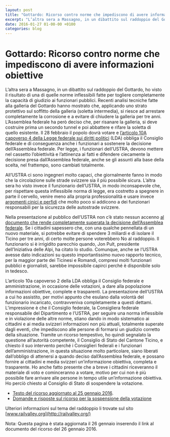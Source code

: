 ```yaml
---
layout: post
title: "Gottardo: Ricorso contro norme che impediscono di avere informazioni obiettive"
excerpt: "L’altra sera a Massagno, in un dibattito sul raddoppio del Gottardo, ho visto il risultato di una di quelle norme inflessibili fatte per togliere completamente la capacità di giudizio ai funzionari pubblici. Recenti analisi tecniche fatte alla galleria del Gottardo hanno mostrato che, applicando uno strato pr..."
date: 2016-01-27 01-00-00 +0100
categories: blog
---
```


# Gottardo: Ricorso contro norme che impediscono di avere informazioni obiettive

L’altra sera a Massagno, in un dibattito sul raddoppio del Gottardo, ho visto il risultato di una di quelle norme inflessibili fatte per togliere completamente la capacità di giudizio ai funzionari pubblici. Recenti analisi tecniche fatte alla galleria del Gottardo hanno mostrato che, applicando uno strato protettivo sul soffitto della galleria (soletta intermedia), si riesce ad arrestare completamente la corrosione e a evitare di chiudere la galleria per tre anni. L’Assemblea federale ha però deciso che, per risanare la galleria, si deve costruire prima un secondo tunnel e poi abbattere e rifare la soletta di quello esistente. Il 28 febbraio il popolo dovrà votare e [l’articolo 10A capoverso 4 della Legge federale sui diritti politici](https://www.admin.ch/opc/it/classified-compilation/19760323/index.html#a10a) (LDA) obbliga il Consiglio federale e di conseguenza anche i funzionari a sostenere la decisione dell’Assemblea federale. Per legge, i funzionari dell’USTRA, devono mettere nel cassetto l’obiettività e l’attinenza ai fatti e difendere ciecamente la decisione presa dall’Assemblea federale, anche se gli assunti alla base della scelta, nel frattempo, sono cambiati totalmente.

All’USTRA ci sono ingegneri molto capaci, che giornalmente fanno in modo che la circolazione sulle strade svizzere sia il più possibile sicura. L’altra sera ho visto invece il funzionario dell’USTRA, in modo inconsapevole che, per rispettare questa inflessibile norma di legge, era costretto a spegnere in parte il cervello, venire meno alla propria professionalità e usare invece [argomenti cinici e perfidi](/blog/2016/01/24/182) che molto poco si addicono a dei funzionari responsabili per la sicurezza delle autostrade svizzere. 

Nella presentazione al pubblico dell’USTRA non c’è stato nessun accenno [al documento che rende completamente superata la decisione dell’Assemblea federale](http://www.astra.admin.ch/themen/nationalstrassen/07073/index.html?lang=it&download=NHzLpZeg7t,lnp6I0NTU042l2Z6ln1ah2oZn4Z2qZpnO2Yuq2Z6gpJCEd4F4fGym162epYbg2c%5FJjKbNoKSn6A--). Se i cittadini sapessero che, con una qualche pennellata di un nuovo materiale, si potrebbe evitare di spendere 3 miliardi e di isolare il Ticino per tre anni, di certo molte persone voterebbero No al raddoppio. Il funzionario si è irrigidito parecchio quando, Jon Pult, presidente dell’Iniziativa delle Alpi, ha citato lo studio. Comunque, anche se l’USTRA avesse dato indicazioni su questo importantissimo nuovo rapporto tecnico, per la maggior parte dei Ticinesi e Romandi, compresi molti funzionari pubblici e giornalisti, sarebbe impossibile capirci perché è disponibile solo in tedesco.

L’articolo 10a capoverso 2 della LDA obbliga il Consiglio federale e amministrazione, in occasione delle votazioni, a dare alla popolazione informazioni obiettive, complete e trasparenti. La presentazione dell’USTRA a cui ho assistito, per motivi appunto che esulano dalla volontà del funzionario incaricato, contravveniva completamente a questi dettami. L’impressione è che il Consiglio federale, la Consigliera federale responsabile del Dipartimento e l’USTRA, per seguire una norma inflessibile e in violazione delle altre norme, stiano dando in modo sistematico ai cittadini e ai media svizzeri informazioni non più attuali, totalmente superate dagli eventi, che impediscono alle persone di formarsi un giudizio corretto della situazione. Tramite un ricorso tempestivo, ho quindi segnalato la questione all’autorità competente, il Consiglio di Stato del Cantone Ticino, e chiesto il suo intervento perché i Consiglieri federali e i funzionari dell’amministrazione, in questa situazione molto particolare, siano liberati dall’obbligo di attenersi a quando deciso dall’Assemblea federale, e possano fornire ai cittadini e media svizzeri un’informazione obiettiva, completa e trasparente. Ho anche fatto presente che a breve i cittadini riceveranno il materiale di voto e cominceranno a votare, motivo per cui non è più possibile fare arrivare alle persone in tempo utile un’informazione obiettiva. Ho perciò chiesto al Consiglio di Stato di sospendere la votazione.

* [Testo del ricorso aggiornato al 25 gennaio 2016](/files/ricorso%20al%20CdS-votazione%5Fgottardo%5F25-01-2016.pdf).
* [Domande e risposte sul ricorso per la sospensione della votazione](/blog/2016/01/27/185)

Ulteriori informazioni sul tema del raddoppio li trovate sul sito [www.railvalley.org](http://railvalley.org/)

Nota: Questa pagina è stata aggiornata il 26 gennaio inserendo il link al documento del ricorso del 26 gennaio 2016.

